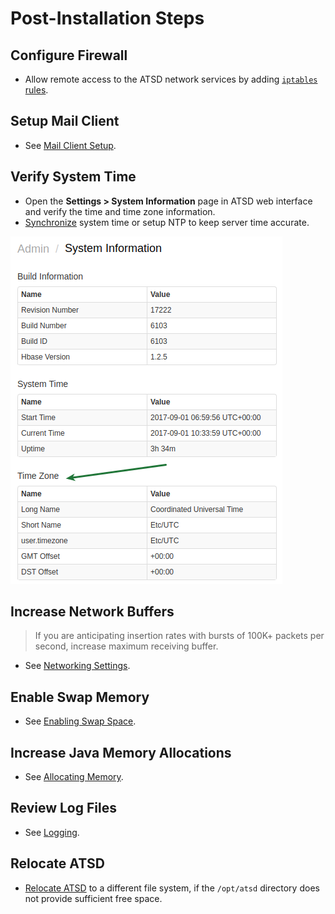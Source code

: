 # Post-Installation Steps

## Configure Firewall

* Allow remote access to the ATSD network services by adding [`iptables` rules](firewall.md).

## Setup Mail Client

* See [Mail Client Setup](../administration/mail-client.md).

## Verify System Time

* Open the **Settings > System Information** page in ATSD web interface and verify the time and time zone information.
* [Synchronize](../administration/timezone.md#changing-the-time-zone) system time or setup NTP to keep server time accurate.

![Server\_time](./images/server_time.png)

## Increase Network Buffers

> If you are anticipating insertion rates with bursts of 100K+ packets per second,
increase maximum receiving buffer.

* See [Networking Settings](../administration/networking-settings.md).

## Enable Swap Memory

* See [Enabling Swap Space](../administration/enabling-swap-space.md).

## Increase Java Memory Allocations

* See [Allocating Memory](../administration/allocating-memory.md).

## Review Log Files

* See [Logging](../administration/logging.md).

## Relocate ATSD

* [Relocate ATSD](../administration/relocation.md) to a different file system, if the `/opt/atsd` directory does not provide sufficient free space.
